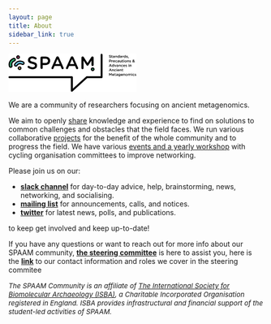 ```yaml
---
layout: page
title: About
sidebar_link: true
---
```


<img src="/assets/media/SPAAM-Logo-Full-Colour.svg" class="center" width="50%" >

We are a community of researchers focusing on ancient metagenomics.

We aim to openly [share](https://spaam-community.slack.com/) knowledge and experience to find on solutions to common challenges and obstacles that the field faces.
We run various collaborative [projects](/projects) for the benefit of the whole community and to progress the field.
We have various [events and a yearly workshop](/categories/events) with cycling organisation committees to improve networking.

Please join us on our:

- [**slack channel**](https://join.slack.com/t/spaam-community/shared_invite/zt-ei8pfw4m-XdBGTQwRaXWrEkd618YlhQ)
for day-to-day advice, help, brainstorming, news, networking, and socialising.
- [**mailing list**](https://www.listserv.dfn.de/sympa/info/spaam-community) for announcements, calls, and notices.
- [**twitter**](http://twitter.com/spaam_community) for latest news, polls, and publications.

to keep get involved and keep up-to-date!

If you have any questions or want to reach out for more info about our SPAAM community, [**the steering committee**](https://spaam-community.github.io/steering_committee/) is here to assist you, here is the [**link**](https://spaam-community.github.io/steering_committee/) to our contact information and roles we cover in the steering commitee

<i style="font-size: 10pt">The SPAAM Community is an affiliate of [The International Society for Biomolecular Archaeology (ISBA)](https://isbarch.org), a Charitable Incorporated Organisation registered in England. ISBA provides infrastructural and financial support of the student-led activities of SPAAM.</i>
